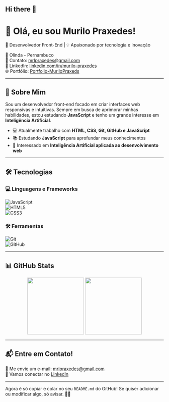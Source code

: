 ## Hi there 👋

  # 👋 Olá, eu sou Murilo Praxedes!

🚀 Desenvolvedor Front-End | 💡 Apaixonado por tecnologia e inovação  

📍 Olinda - Pernambuco  
📧 Contato: [mrlpraxedes@gmail.com](mailto:mrlpraxedes@gmail.com)  
🔗 LinkedIn: [linkedin.com/in/murilo-praxedes](https://www.linkedin.com/in/murilo-praxedes)  
🌐 Portfólio: <a target:blank>[Portfolio-MuriloPraxeds](https://murilo-praxedes.github.io/Portfolio-Murilo/) </a>

---

## 🚀 Sobre Mim  

Sou um desenvolvedor front-end focado em criar interfaces web responsivas e intuitivas. Sempre em busca de aprimorar minhas habilidades, estou estudando **JavaScript** e tenho um grande interesse em **Inteligência Artificial**.  

- 💻 Atualmente trabalho com **HTML, CSS, Git, GitHub e JavaScript**  
- 📚 Estudando **JavaScript** para aprofundar meus conhecimentos  
- 🌱 Interessado em **Inteligência Artificial aplicada ao desenvolvimento web**  

---

## 🛠️ Tecnologias  

### 💻 Linguagens e Frameworks  
![JavaScript](https://img.shields.io/badge/-JavaScript-F7DF1E?style=flat&logo=javascript&logoColor=black)  
![HTML5](https://img.shields.io/badge/-HTML5-E34F26?style=flat&logo=html5&logoColor=white)  
![CSS3](https://img.shields.io/badge/-CSS3-1572B6?style=flat&logo=css3&logoColor=white)  

### 🛠️ Ferramentas  
![Git](https://img.shields.io/badge/-Git-F05032?style=flat&logo=git&logoColor=white)  
![GitHub](https://img.shields.io/badge/-GitHub-181717?style=flat&logo=github&logoColor=white)  

---

## 📊 GitHub Stats  

<div align="center">
  <img height="180em" src="https://github-readme-stats.vercel.app/api?username=Murilo-Praxedes&show_icons=true&theme=radical" />
  <img height="180em" src="https://github-readme-stats.vercel.app/api/top-langs/?username=Murilo-Praxedes&layout=compact&theme=radical" />
</div>  

---

## 📬 Entre em Contato!  

📩 Me envie um e-mail: [mrlpraxedes@gmail.com](mailto:mrlpraxedes@gmail.com)  
💼 Vamos conectar no [LinkedIn](https://www.linkedin.com/in/murilo-praxedes)  

---

Agora é só copiar e colar no seu `README.md` do GitHub! Se quiser adicionar ou modificar algo, só avisar. 🚀😃

<!--
**Murilo-Praxedes/Murilo-Praxedes** is a ✨ _special_ ✨ repository because its `README.md` (this file) appears on your GitHub profile.

Here are some ideas to get you started:

- 🔭 I’m currently working on ...
- 🌱 I’m currently learning ...
- 👯 I’m looking to collaborate on ...
- 🤔 I’m looking for help with ...
- 💬 Ask me about ...
- 📫 How to reach me: ...
- 😄 Pronouns: ...
- ⚡ Fun fact: ...
-->
